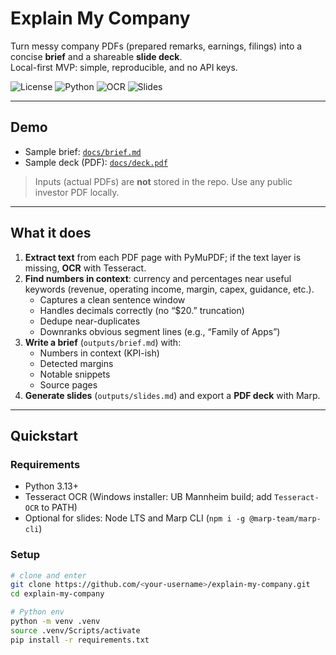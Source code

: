 # Explain My Company

Turn messy company PDFs (prepared remarks, earnings, filings) into a concise **brief** and a shareable **slide deck**.  
Local-first MVP: simple, reproducible, and no API keys.

![License](https://img.shields.io/badge/License-MIT-green.svg)
![Python](https://img.shields.io/badge/Python-3.13%2B-blue.svg)
![OCR](https://img.shields.io/badge/OCR-Tesseract-9cf.svg)
![Slides](https://img.shields.io/badge/Slides-Marp_PDF-6aa84f.svg)

---

## Demo

- Sample brief: [`docs/brief.md`](docs/brief.md)  
- Sample deck (PDF): [`docs/deck.pdf`](docs/deck.pdf)

> Inputs (actual PDFs) are **not** stored in the repo. Use any public investor PDF locally.

---

## What it does

1. **Extract text** from each PDF page with PyMuPDF; if the text layer is missing, **OCR** with Tesseract.
2. **Find numbers in context**: currency and percentages near useful keywords (revenue, operating income, margin, capex, guidance, etc.).
   - Captures a clean sentence window  
   - Handles decimals correctly (no “$20.” truncation)  
   - Dedupe near-duplicates  
   - Downranks obvious segment lines (e.g., “Family of Apps”)
3. **Write a brief** (`outputs/brief.md`) with:
   - Numbers in context (KPI-ish)
   - Detected margins
   - Notable snippets
   - Source pages
4. **Generate slides** (`outputs/slides.md`) and export a **PDF deck** with Marp.

---

## Quickstart

### Requirements
- Python 3.13+
- Tesseract OCR (Windows installer: UB Mannheim build; add `Tesseract-OCR` to PATH)
- Optional for slides: Node LTS and Marp CLI (`npm i -g @marp-team/marp-cli`)

### Setup
```bash
# clone and enter
git clone https://github.com/<your-username>/explain-my-company.git
cd explain-my-company

# Python env
python -m venv .venv
source .venv/Scripts/activate
pip install -r requirements.txt
